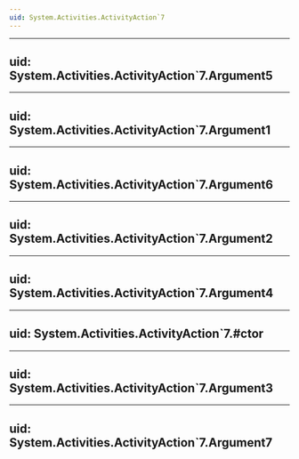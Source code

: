 ```yaml
---
uid: System.Activities.ActivityAction`7
---
```


---
uid: System.Activities.ActivityAction`7.Argument5
---

---
uid: System.Activities.ActivityAction`7.Argument1
---

---
uid: System.Activities.ActivityAction`7.Argument6
---

---
uid: System.Activities.ActivityAction`7.Argument2
---

---
uid: System.Activities.ActivityAction`7.Argument4
---

---
uid: System.Activities.ActivityAction`7.#ctor
---

---
uid: System.Activities.ActivityAction`7.Argument3
---

---
uid: System.Activities.ActivityAction`7.Argument7
---
